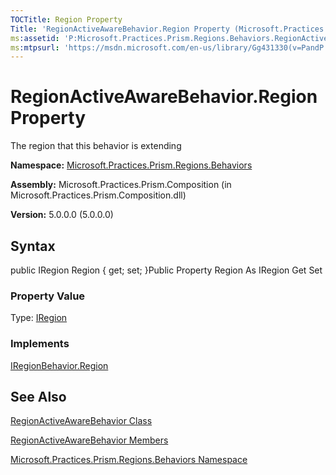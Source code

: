 ```yaml
---
TOCTitle: Region Property
Title: 'RegionActiveAwareBehavior.Region Property (Microsoft.Practices.Prism.Regions.Behaviors)'
ms:assetid: 'P:Microsoft.Practices.Prism.Regions.Behaviors.RegionActiveAwareBehavior.Region'
ms:mtpsurl: 'https://msdn.microsoft.com/en-us/library/Gg431330(v=PandP.50)'
---
```



# RegionActiveAwareBehavior.Region Property

The region that this behavior is extending

**Namespace:** [Microsoft.Practices.Prism.Regions.Behaviors](https://msdn.microsoft.com/library/microsoft.practices.prism.regions.behaviors)
**Assembly:** Microsoft.Practices.Prism.Composition (in Microsoft.Practices.Prism.Composition.dll)

**Version:** 5.0.0.0 (5.0.0.0)

## Syntax

public IRegion Region { get; set; }Public Property Region As IRegion Get Set
### Property Value

Type: [IRegion](https://msdn.microsoft.com/library/microsoft.practices.prism.regions.iregion)
### Implements

[IRegionBehavior.Region](https://msdn.microsoft.com/library/microsoft.practices.prism.regions.iregionbehavior.region)

## See Also

[RegionActiveAwareBehavior Class](https://msdn.microsoft.com/library/microsoft.practices.prism.regions.behaviors.regionactiveawarebehavior)

[RegionActiveAwareBehavior Members](https://msdn.microsoft.com/allmembers.t:microsoft.practices.prism.regions.behaviors.regionactiveawarebehavior)

[Microsoft.Practices.Prism.Regions.Behaviors Namespace](https://msdn.microsoft.com/library/microsoft.practices.prism.regions.behaviors)
